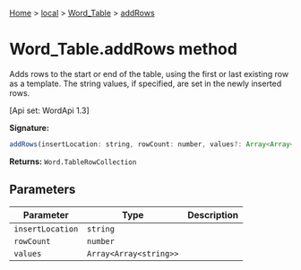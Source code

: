 [Home](./index) &gt; [local](local.md) &gt; [Word\_Table](local.word_table.md) &gt; [addRows](local.word_table.addrows.md)

# Word\_Table.addRows method

Adds rows to the start or end of the table, using the first or last existing row as a template. The string values, if specified, are set in the newly inserted rows. 

 \[Api set: WordApi 1.3\]

**Signature:**
```javascript
addRows(insertLocation: string, rowCount: number, values?: Array<Array<string>>): Word.TableRowCollection;
```
**Returns:** `Word.TableRowCollection`

## Parameters

|  Parameter | Type | Description |
|  --- | --- | --- |
|  `insertLocation` | `string` |  |
|  `rowCount` | `number` |  |
|  `values` | `Array<Array<string>>` |  |

